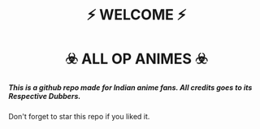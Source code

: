 
<h1 align="center">⚡ WELCOME ⚡</h1>







 
<h1 align="center">☣️ ALL OP ANIMES ☣️</h1>



<h5>This is a github repo made for Indian anime fans. All credits goes to its Respective Dubbers.</h5>



Don't forget to star this repo if you liked it.
